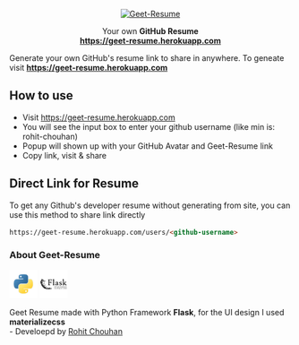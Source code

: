 
<p align="center">
  <a href="https://geet-resume.herokuapp.com">
    <img width="300" src="https://rapidapi.com/blog/wp-content/uploads/2017/01/octocat.gif" alt="Geet-Resume">
  </a>
</p>

<p align="center">
  Your own <strong>GitHub Resume</strong></br> 
  <strong><a href="https://geet-resume.herokuapp.com/">https://geet-resume.herokuapp.com</a></strong>
</p>

Generate your own GitHub's resume link to share in anywhere. To geneate visit <strong><a href="https://geet-resume.herokuapp.com/">https://geet-resume.herokuapp.com</a></strong>

## How to use
- Visit <a href="https://geet-resume.herokuapp.com/">https://geet-resume.herokuapp.com</a>
- You will see the input box to enter your github username (like min is: rohit-chouhan)
- Popup will shown up with your GitHub Avatar and Geet-Resume link
- Copy link, visit & share

## Direct Link for Resume
To get any Github's developer resume without generating from site, you can use this method to share link directly
```html
https://geet-resume.herokuapp.com/users/<github-username>
```

<!-- #### Resources used
- <a href="https://github.com/vn7n24fzkq/github-profile-summary-cards">vn7n24fzkq/github-profile-summary-cards</a>
-->

### About Geet-Resume
<p>
<img height="50" src="https://raw.githubusercontent.com/github/explore/80688e429a7d4ef2fca1e82350fe8e3517d3494d/topics/python/python.png">
<img height="50" src="https://raw.githubusercontent.com/github/explore/80688e429a7d4ef2fca1e82350fe8e3517d3494d/topics/flask/flask.png">
  </p>
Geet Resume made with Python Framework <strong>Flask</strong>, for the UI design I used <strong>materializecss</strong></br>
- Develoepd by <a href="https://rohitchouhan.com">Rohit Chouhan</a>
